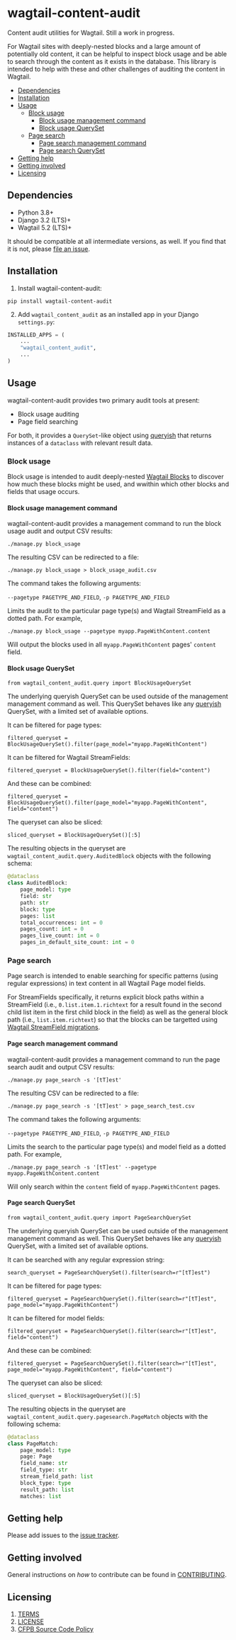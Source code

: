 # wagtail-content-audit

Content audit utilities for Wagtail. Still a work in progress.

For Wagtail sites with deeply-nested blocks and a large amount of potentially old content, it can be helpful to inspect block usage and be able to search through the content as it exists in the database. This library is intended to help with these and other challenges of auditing the content in Wagtail.

- [Dependencies](#dependencies)
- [Installation](#installation)
- [Usage](#usage)
  - [Block usage](#block-usage)
    - [Block usage management command](#block-usage-management-command)
    - [Block usage QuerySet](#block-usage-queryset)
  - [Page search](#page-search)
    - [Page search management command](#page-search-management-command)
    - [Page search QuerySet](#page-search-queryset)
- [Getting help](#getting-help)
- [Getting involved](#getting-involved)
- [Licensing](#licensing)

## Dependencies

- Python 3.8+
- Django 3.2 (LTS)+
- Wagtail 5.2 (LTS)+

It should be compatible at all intermediate versions, as well.
If you find that it is not, please [file an issue](https://github.com/cfpb/wagtail-flags/issues/new).

## Installation

1. Install wagtail-content-audit:

```shell
pip install wagtail-content-audit
```

2. Add `wagtail_content_audit` as an installed app in your Django `settings.py`:

 ```python
 INSTALLED_APPS = (
     ...
     "wagtail_content_audit",
     ...
 )
```

## Usage

wagtail-content-audit provides two primary audit tools at present:

- Block usage auditing
- Page field searching

For both, it provides a `QuerySet`-like object using [queryish](https://github.com/wagtail/queryish) that returns instances of a `dataclass` with relevant result data.

### Block usage

Block usage is intended to audit deeply-nested [Wagtail Blocks](https://docs.wagtail.org/en/stable/reference/streamfield/blocks.html) to discover how much these blocks might be used, and wwithin which other blocks and fields that usage occurs.

#### Block usage management command

wagtail-content-audit provides a management command to run the block usage audit and output CSV results:

```shell
./manage.py block_usage
```

The resulting CSV can be redirected to a file:

```shell
./manage.py block_usage > block_usage_audit.csv
```

The command takes the following arguments:

`--pagetype PAGETYPE_AND_FIELD`, `-p PAGETYPE_AND_FIELD`

Limits the audit to the particular page type(s) and Wagtail StreamField as a dotted path. For example,

```
./manage.py block_usage --pagetype myapp.PageWithContent.content
```

Will output the blocks used in all `myapp.PageWithContent` pages' `content` field.


#### Block usage QuerySet

```
from wagtail_content_audit.query import BlockUsageQuerySet
```

The underlying queryish QuerySet can be used outside of the management management command as well. This QuerySet behaves like any [queryish](https://github.com/wagtail/queryish) QuerySet, with a limited set of available options.

It can be filtered for page types:

```
filtered_queryset = BlockUsageQuerySet().filter(page_model="myapp.PageWithContent")
```

It can be filtered for Wagtail StreamFields:

```
filtered_queryset = BlockUsageQuerySet().filter(field="content")
```

And these can be combined:

```
filtered_queryset = BlockUsageQuerySet().filter(page_model="myapp.PageWithContent", field="content")
```

The queryset can also be sliced:

```
sliced_queryset = BlockUsageQuerySet()[:5]
```

The resulting objects in the queryset are `wagtail_content_audit.query.AuditedBlock` objects with the following schema:

```python
@dataclass
class AuditedBlock:
    page_model: type
    field: str
    path: str
    block: type
    pages: list
    total_occurrences: int = 0
    pages_count: int = 0
    pages_live_count: int = 0
    pages_in_default_site_count: int = 0
```

### Page search

Page search is intended to enable searching for specific patterns (using regular expressions) in text content in all Wagtail Page model fields.

For StreamFields specifically, it returns explicit block paths within a StreamField (i.e., `0.list.item.1.richtext` for a result found in the second child list item in the  first child block in the field) as well as the general block path (i.e., `list.item.richtext`) so that the blocks can be targetted using [Wagtail StreamField migrations](https://docs.wagtail.org/en/stable/advanced_topics/streamfield_migrations.html).

#### Page search management command

wagtail-content-audit provides a management command to run the page search audit and output CSV results:

```shell
./manage.py page_search -s '[tT]est'
```

The resulting CSV can be redirected to a file:

```shell
./manage.py page_search -s '[tT]est' > page_search_test.csv
```

The command takes the following arguments:

`--pagetype PAGETYPE_AND_FIELD`, `-p PAGETYPE_AND_FIELD`

Limits the search to the particular page type(s) and model field as a dotted path. For example,

```
./manage.py page_search -s '[tT]est' --pagetype myapp.PageWithContent.content
```

Will only search within the `content` field of `myapp.PageWithContent` pages.


#### Page search QuerySet

```
from wagtail_content_audit.query import PageSearchQuerySet
```

The underlying queryish QuerySet can be used outside of the management management command as well. This QuerySet behaves like any [queryish](https://github.com/wagtail/queryish) QuerySet, with a limited set of available options.

It can be searched with any regular expression string:

```
search_queryset = PageSearchQuerySet().filter(search=r"[tT]est")
```

It can be filtered for page types:

```
filtered_queryset = PageSearchQuerySet().filter(search=r"[tT]est", page_model="myapp.PageWithContent")
```

It can be filtered for model fields:

```
filtered_queryset = PageSearchQuerySet().filter(search=r"[tT]est", field="content")
```

And these can be combined:

```
filtered_queryset = PageSearchQuerySet().filter(search=r"[tT]est", page_model="myapp.PageWithContent", field="content")
```

The queryset can also be sliced:

```
sliced_queryset = BlockUsageQuerySet()[:5]
```

The resulting objects in the queryset are `wagtail_content_audit.query.pagesearch.PageMatch` objects with the following schema:

```python
@dataclass
class PageMatch:
    page_model: type
    page: Page
    field_name: str
    field_type: str
    stream_field_path: list
    block_type: type
    result_path: list
    matches: list
```

## Getting help

Please add issues to the [issue tracker](https://github.com/cfpb/wagtail-flags/issues).

## Getting involved

General instructions on _how_ to contribute can be found in [CONTRIBUTING](CONTRIBUTING.md).

## Licensing
1. [TERMS](TERMS.md)
2. [LICENSE](LICENSE)
3. [CFPB Source Code Policy](https://github.com/cfpb/source-code-policy/)
